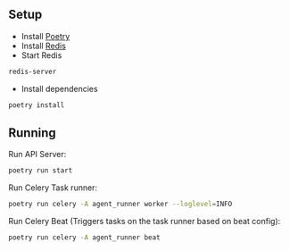 ## Setup

 - Install [Poetry](https://python-poetry.org/docs/#installation)
 - Install [Redis](https://redis.io/download)
 - Start Redis
```bash
redis-server
```
 - Install dependencies
```bash
poetry install
```

## Running

Run API Server:
```bash
poetry run start
```

Run Celery Task runner:
```bash
poetry run celery -A agent_runner worker --loglevel=INFO
```

Run Celery Beat (Triggers tasks on the task runner based on beat config):
```bash
poetry run celery -A agent_runner beat
```
